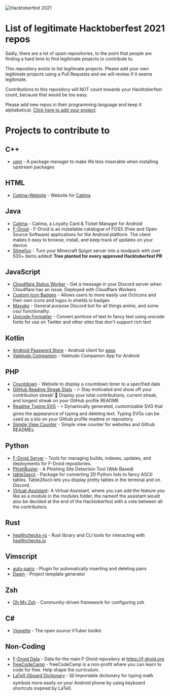 ![Hacktoberfest 2021](https://hacktoberfest.digitalocean.com/_nuxt/img/logo-hacktoberfest-full.f42e3b1.svg)

# List of legitimate Hacktoberfest 2021 repos

Sadly, there are a lot of spam repositories, to the point that people are finding a hard time to find legitimate projects to contribute to.

This repository exists to list legitimate projects. Please add your own legitimate projects using a Pull Requests and we will review if it seems legitimate.

Contributions to this repository will NOT count towards your Hacktoberfest count, because that would be too easy.

Please add new repos in their programming language and keep it alphabetical. [Click here to add your project](https://github.com/TheLastProject/Hacktoberfest-2021-legit/edit/main/README.md).

# Projects to contribute to

## C++
 - [upm](https://github.com/LunarWatcher/upm) - A package manager to make life less miserable when installing upstream packages

## HTML
- [Catima-Website](https://github.com/TheLastProject/Catima-Website) - Website for [Catima](https://github.com/TheLastProject/Catima)

## Java
- [Catima](https://github.com/TheLastProject/Catima) -  Catima, a Loyalty Card & Ticket Manager for Android
- [F-Droid](https://gitlab.com/fdroid/fdroidclient) - F-Droid is an installable catalogue of FOSS (Free and Open Source Software) applications for the Android platform. The client makes it easy to browse, install, and keep track of updates on your device.
- [Slimefun](https://github.com/Slimefun/Slimefun4)  - Turn your Minecraft Spigot server into a modpack with over 500+ items added! **Tree planted for every approved Hacktoberfest PR**

## JavaScript
- [Cloudflare Status Worker](https://github.com/WalshyDev/cf-status-worker) - Get a message in your Discord server when Cloudflare has an issue. Deployed with Cloudflare Workers
- [Custom Icon Badges](https://github.com/DenverCoder1/custom-icon-badges) - Allows users to more easily use Octicons and their own icons and logos in shields.io badges
- [Mayuko](https://github.com/mayukobot/mayuko-js) - General purpose Discord bot for all things anime, and some osu! functionality.
- [Unicode Formatter](https://github.com/DenverCoder1/unicode-formatter) - Convert portions of text to fancy text using unicode fonts for use on Twitter and other sites that don't support rich text

## Kotlin
- [Android Password Store](https://github.com/Android-Password-Store/Android-Password-Store) - Android client for [pass](https://passwordstore.org)
- [Valetudo Companion](https://github.com/Hypfer/valetudo-companion) -  Valetudo Companion App for Android

## PHP
- [Countdown](https://github.com/DenverCoder1/countdown) - Website to display a countdown timer to a specified date
- [GitHub Readme Streak Stats](https://github.com/DenverCoder1/github-readme-streak-stats) - 🔥 Stay motivated and show off your contribution streak! 🌟 Display your total contributions, current streak, and longest streak on your GitHub profile README
- [Readme Typing SVG](https://github.com/DenverCoder1/readme-typing-svg) - ⚡ Dynamically generated, customizable SVG that gives the appearance of typing and deleting text. Typing SVGs can be used as a bio on your Github profile readme or repository.
- [Simple View Counter](https://github.com/DenverCoder1/Simple-View-Counter) - Simple view counter for websites and Github READMEs

## Python
- [F-Droid Server](https://gitlab.com/fdroid/fdroidserver/) - Tools for managing builds, indexes, updates, and deployments for F-Droid repositories.
- [PhishBuster](https://github.com/VFXGamer/PhishBuster) - A Phishing Site Detection Tool (Web Based)
- [table2ascii](https://github.com/DenverCoder1/table2ascii) - Package for converting 2D Python lists to fancy ASCII tables. Table2Ascii lets you display pretty tables in the terminal and on Discord.
- [Virtual-Assistant](https://github.com/Veershah26/virtual-assistant)- A Virtual Assistant, where you can add the feature you like as a module in the modules folder, the nameof the assistant would also be decided at the end of the Hacktoberfest with a vote between all the contributors. 
 
## Rust
- [healthchecks-rs](https://github.com/msfjarvis/healthchecks-rs) - Rust library and CLI tools for interacting with [healthchecks.io](https://healthchecks.io)

## Vimscript
 - [auto-pairs](https://github.com/LunarWatcher/auto-pairs) - Plugin for automatically inserting and deleting pairs
 - [Dawn](https://github.com/LunarWatcher/Dawn) - Project template generator

## Zsh
 - [Oh My Zsh](https://github.com/ohmyzsh/ohmyzsh/) - Community-driven framework for configuring zsh

## C#
- [Vignette](https://github.com/vignetteapp/vignette) - The open source VTuber toolkit.

## Non-Coding
- [F-Droid Data](https://gitlab.com/fdroid/fdroiddata) - Data for the main F-Droid repository at https://f-droid.org
- [freeCodeCamp](https://github.com/freeCodeCamp/freeCodeCamp) - freeCodeCamp is a non-profit where you can learn to code for free. Help shape the curriculum.
- [LaTeX Gboard Dictionary](https://github.com/DenverCoder1/LaTeX-Gboard-Dictionary) - ⌨️ Importable dictionary for typing math symbols more easily on your Android phone by using keyboard shortcuts inspired by LaTeX.
